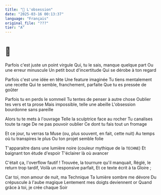 ```yaml
---
title: "🌃 L'obsession"
date: "2025-03-16 00:13:37"
language: "Français"
original_file: "???"
tier: "A"
---
```


# 🌃

Parfois c'est juste un point virgule
Qui, tu le sais, manque quelque part
Ou une erreur minuscule
Un petit bout d'incertitude
Qui se dérobe à ton regard 

Parfois c'est une idée en tête
Une feature imaginée
Tu tiens mentalement une recette
Qui te semble, franchement, parfaite
Que tu es pressée de goûter

Parfois tu en perds le sommeil
Tu tentes de penser à autre chose
Oublier tes vers et ta prose
Mais impossible, telle une abeille
L'obsession bourdonne sans pareille

Alors tu te mets à l'ouvrage
Telle la sculptrice face au rocher
Tu canalises toute ta rage 
De ne pas pouvoir oublier
Ce dont tu fais tout un fromage

Et ce jour, tu verras ta Muse
(ou, plus souvent, en fait, cette nuit)
Au temps où tu transpires le plus
Ou ton projet semble folie

T'apparaitre dans une lumière noire
(couleur mythique de la `TECHNE`)
Et baignant ton étude d'espoir
T'éclairer là où avancer

C'était ça, l'overflow fautif !
Trouvée, la tournure qu'il manquait,
Réglé, le return trop tardif,
Voilà un responsive parfait, 
Et ce texte écrit à ta Gloire ;

Car toi, mon amour de nuit, ma Technique
Ta lumière sombre me dévore
Du crépuscule à l'aube magique
Lentement mes doigts deviennent or
Quand grâce à toi, je crée chaque Soir 

